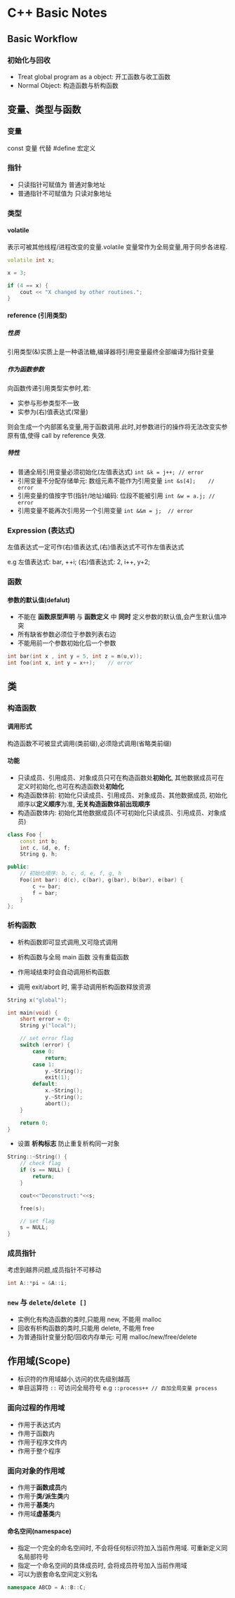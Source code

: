 # C++ Basic Notes

## Basic Workflow

### 初始化与回收
-   Treat global program as a object: 开工函数与收工函数
-   Normal Object: 构造函数与析构函数

## 变量、类型与函数

### 变量

const 变量 代替 #define 宏定义

### 指针 

-   只读指针可赋值为 普通对象地址
-   普通指针不可赋值为 只读对象地址

### 类型

#### volatile

表示可被其他线程/进程改变的变量.volatile 变量常作为全局变量,用于同步各进程.

```cpp
volatile int x;

x = 3;

if (4 == x) {
    cout << "X changed by other routines.";
}
```

#### reference (引用类型)

##### 性质

引用类型(&)实质上是一种语法糖,编译器将引用变量最终全部编译为指针变量

##### 作为函数参数

向函数传递引用类型实参时,若:

-   实参与形参类型不一致 
-   实参为(右)值表达式(常量)

则会生成一个内部匿名变量,用于函数调用.此时,对参数进行的操作将无法改变实参原有值,使得 call by reference 失效.

##### 特性

-   普通全局引用变量必须初始化(左值表达式)            `int &k = j++; // error`
-   引用变量不分配存储单元: 数组元素不能作为引用变量  `int &s[4];    // error`
-   引用变量的值按字节(指针/地址)编码: 位段不能被引用 `int &w = a.j; // error`
-   引用变量不能再次引用另一个引用变量                `int &&m = j;  // error`

### Expression (表达式)

左值表达式一定可作(右)值表达式,(右)值表达式不可作左值表达式

e.g 左值表达式: bar, ++i;
    (右)值表达式: 2, i++, y+2;

### 函数

#### 参数的默认值(defalut)

-   不能在 **函数原型声明** 与 **函数定义** 中 **同时** 定义参数的默认值,会产生默认值冲突
-   所有缺省参数必须位于参数列表右边
-   不能用前一个参数初始化后一个参数

```cpp
int bar(int x , int y = 5, int z = m(u,v));
int foo(int x, int y = x++);    // error
```

## 类

### 构造函数

#### 调用形式

构造函数不可被显式调用(类前缀),必须隐式调用(省略类前缀)

#### 功能

-   只读成员、引用成员、对象成员只可在构造函数处**初始化**, 其他数据成员可在定义时初始化,也可在构造函数处**初始化**
-   构造函数体前: 初始化只读成员、引用成员、对象成员、其他数据成员, 初始化顺序以**定义顺序**为准, **无关构造函数体前出现顺序**
-   构造函数体内: 初始化其他数据成员(不可初始化只读成员、引用成员、对象成员)

```cpp
class Foo {
    const int b;
    int c, &d, e, f;
    String g, h;

public:
    // 初始化顺序: b, c, d, e, f, g, h
    Foo(int bar): d(c), c(bar), g(bar), b(bar), e(bar) {
        c += bar;
        f = bar;
    }
};
```

### 析构函数

-   析构函数即可显式调用,又可隐式调用
-   析构函数与全局 main 函数 没有重载函数

-   作用域结束时会自动调用析构函数
-   调用 exit/abort 时, 需手动调用析构函数释放资源

```cpp
String x("global");

int main(void) {
    short error = 0;
    String y("local");

    // set error flag
    switch (error) {
        case 0:
            return;
        case 1:
            y.~String();
            exit(1);
        default:
            x.~String();
            y.~String();
            abort();
    }

    return 0;
}
```

-   设置 **析构标志** 防止重复析构同一对象

```cpp
String::~String() {
    // check flag
    if (s == NULL) {
        return;
    }

    cout<<"Deconstruct:"<<s;

    free(s);

    // set flag
    s = NULL;
}
```

### 成员指针

考虑到越界问题,成员指针不可移动

```cc
int A::*pi = &A::i;
```

### `new` 与 `delete`/`delete []`

-   实例化有构造函数的类时,只能用 new, 不能用 malloc
-   回收有析构函数的类时,只能用 delete, 不能用 free
-   为普通指针变量分配/回收内存单元: 可用 malloc/new/free/delete

## 作用域(Scope)

-   标识符的作用域越小,访问的优先级别越高
-   单目运算符 `::` 可访问全局符号  e.g `::process++ // 自加全局变量 process`

### 面向过程的作用域

-   作用于表达式内
-   作用于函数内
-   作用于程序文件内
-   作用于整个程序

### 面向对象的作用域

-   作用于**函数成员**内
-   作用于**类/派生类**内
-   作用于**基类**内
-   作用域**虚基类**内

#### 命名空间(namespace)

-   指定一个完全的命名空间时, 不会将任何标识符加入当前作用域. 可重新定义同名局部符号
-   指定一个命名空间的具体成员时, 会将成员符号加入当前作用域
-   可以为嵌套命名空间定义别名

```cpp
namespace ABCD = A::B::C;
```
